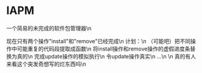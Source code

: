 # IAPM
一个简易的未完成的软件包管理器\n

现在只有两个操作"install"和"remove"已经完成\n
计划：\n
（可能吧）把不同操作中可能重复的代码段提取成函数\n
将install操作和remove操作的虚假进度条替换为真的\n
完成update操作的模拟执行\n
令update操作真实\n
...\n
\n
真的有人来看这个突发奇想写的烂东西吗\n
